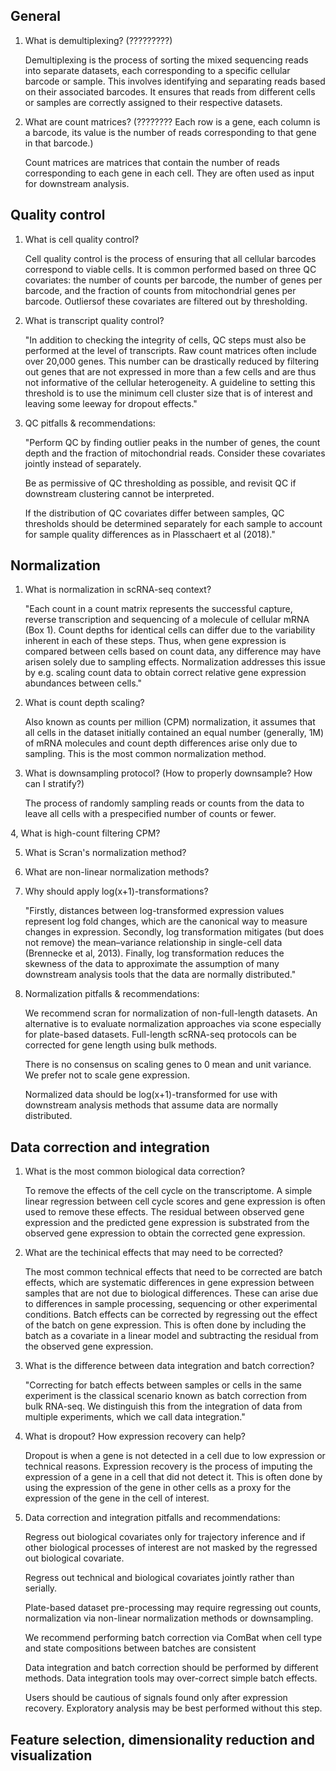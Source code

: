 ## General

1. What is demultiplexing? (?????????)

    Demultiplexing is the process of sorting the mixed sequencing reads into separate datasets, each corresponding to a specific cellular barcode or sample. This involves identifying and separating reads based on their associated barcodes. It ensures that reads from different cells or samples are correctly assigned to their respective datasets.

2. What are count matrices? (???????? Each row is a gene, each column is a barcode, its value is the number of reads corresponding to that gene in that barcode.)

    Count matrices are matrices that contain the number of reads corresponding to each gene in each cell. They are often used as input for downstream analysis.

## Quality control

1. What is cell quality control?

    Cell quality control is the process of ensuring that all cellular barcodes correspond to viable cells. It is common performed based on three QC covariates: the number of counts per barcode, the number of genes per barcode, and the fraction of counts from mitochondrial genes per barcode. Outliersof these covariates are filtered out by thresholding.

2. What is transcript quality control?

    "In addition to checking the integrity of cells, QC steps must also be performed at the level of transcripts. Raw count matrices often include over 20,000 genes. This number can be drastically reduced by filtering out genes that are not expressed in more than a few cells and are thus not informative of the cellular heterogeneity. A guideline to setting this threshold is to use the minimum cell cluster size that is of interest and leaving some leeway for dropout effects."

4. QC pitfalls & recommendations:

    "Perform QC by finding outlier peaks in the number of genes, the count depth and the fraction of mitochondrial reads. Consider these covariates jointly instead of separately.
    
    Be as permissive of QC thresholding as possible, and revisit QC if downstream clustering cannot be interpreted.
    
    If the distribution of QC covariates differ between samples, QC thresholds should be determined separately for each sample to account for sample quality differences as in Plasschaert et al (2018)."

## Normalization

1. What is normalization in scRNA-seq context?

    "Each count in a count matrix represents the successful capture, reverse transcription and sequencing of a molecule of cellular mRNA (Box 1). Count depths for identical cells can differ due to the variability inherent in each of these steps. Thus, when gene expression is compared between cells based on count data, any difference may have arisen solely due to sampling effects. Normalization addresses this issue by e.g. scaling count data to obtain correct relative gene expression abundances between cells."

2. What is count depth scaling?

    Also known as counts per million (CPM) normalization, it assumes that all cells in the dataset initially contained an equal number (generally, 1M) of mRNA molecules and count depth differences arise only due to sampling. This is the most common normalization method.

3. What is downsampling protocol? (How to properly downsample? How can I stratify?)

    The process of randomly sampling reads or counts from the data to leave all cells with a prespecified number of counts or fewer.


4, What is high-count filtering CPM?



5. What is Scran's normalization method?



6. What are non-linear normalization methods?



7. Why should apply log(x+1)-transformations?

    "Firstly, distances between log-transformed expression values represent log fold changes, which are the canonical way to measure changes in expression. Secondly, log transformation mitigates (but does not remove) the mean–variance relationship in single-cell data (Brennecke et al, 2013). Finally, log transformation reduces the skewness of the data to approximate the assumption of many downstream analysis tools that the data are normally distributed."

8. Normalization pitfalls & recommendations:

    We recommend scran for normalization of non-full-length datasets. An alternative is to evaluate normalization approaches via scone especially for plate-based datasets. Full-length scRNA-seq protocols can be corrected for gene length using bulk methods.
    
    There is no consensus on scaling genes to 0 mean and unit variance. We prefer not to scale gene expression.
    
    Normalized data should be log(x+1)-transformed for use with downstream analysis methods that assume data are normally distributed.

## Data correction and integration

1. What is the most common biological data correction?
    
    To remove the effects of the cell cycle on the transcriptome. A simple linear regression between cell cycle scores and gene expression is often used to remove these effects. The residual between observed gene expression and the predicted gene expression is substrated from the observed gene expression to obtain the corrected gene expression.

2. What are the techinical effects that may need to be corrected?

    The most common technical effects that need to be corrected are batch effects, which are systematic differences in gene expression between samples that are not due to biological differences. These can arise due to differences in sample processing, sequencing or other experimental conditions. Batch effects can be corrected by regressing out the effect of the batch on gene expression. This is often done by including the batch as a covariate in a linear model and subtracting the residual from the observed gene expression.

3. What is the difference between data integration and batch correction?

    "Correcting for batch effects between samples or cells in the same experiment is the classical scenario known as batch correction from bulk RNA-seq. We distinguish this from the integration of data from multiple experiments, which we call data integration."

4. What is dropout? How expression recovery can help?

    Dropout is when a gene is not detected in a cell due to low expression or technical reasons. Expression recovery is the process of imputing the expression of a gene in a cell that did not detect it. This is often done by using the expression of the gene in other cells as a proxy for the expression of the gene in the cell of interest.

5. Data correction and integration pitfalls and recommendations:

    Regress out biological covariates only for trajectory inference and if other biological processes of interest are not masked by the regressed out biological covariate.

    Regress out technical and biological covariates jointly rather than serially.
    
    Plate-based dataset pre-processing may require regressing out counts, normalization via non-linear normalization methods or downsampling.

    We recommend performing batch correction via ComBat when cell type and state compositions between batches are consistent

    Data integration and batch correction should be performed by different methods. Data integration tools may over-correct simple batch effects.

    Users should be cautious of signals found only after expression recovery. Exploratory analysis may be best performed without this step.

## Feature selection, dimensionality reduction and visualization

